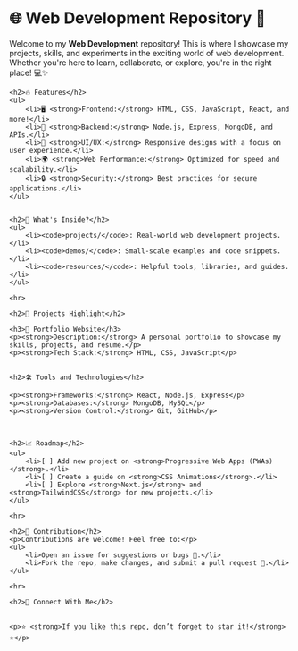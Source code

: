 <h1>🌐 Web Development Repository 🚀</h1>
    <p>Welcome to my <strong>Web Development</strong> repository! This is where I showcase my projects, skills, and experiments in the exciting world of web development. Whether you're here to learn, collaborate, or explore, you're in the right place! 💻✨</p>



    <h2>🔥 Features</h2>
    <ul>
        <li>🖥️ <strong>Frontend:</strong> HTML, CSS, JavaScript, React, and more!</li>
        <li>💾 <strong>Backend:</strong> Node.js, Express, MongoDB, and APIs.</li>
        <li>🎨 <strong>UI/UX:</strong> Responsive designs with a focus on user experience.</li>
        <li>🌍 <strong>Web Performance:</strong> Optimized for speed and scalability.</li>
        <li>🔒 <strong>Security:</strong> Best practices for secure applications.</li>
    </ul>

    
    <h2>📂 What's Inside?</h2>
    <ul>
        <li><code>projects/</code>: Real-world web development projects.</li>
        <li><code>demos/</code>: Small-scale examples and code snippets.</li>
        <li><code>resources/</code>: Helpful tools, libraries, and guides.</li>
    </ul>

    <hr>

    <h2>🚀 Projects Highlight</h2>

    <h3>🏡 Portfolio Website</h3>
    <p><strong>Description:</strong> A personal portfolio to showcase my skills, projects, and resume.</p>
    <p><strong>Tech Stack:</strong> HTML, CSS, JavaScript</p>


    <h2>🛠️ Tools and Technologies</h2>

    <p><strong>Frameworks:</strong> React, Node.js, Express</p>
    <p><strong>Databases:</strong> MongoDB, MySQL</p>
    <p><strong>Version Control:</strong> Git, GitHub</p>



    <h2>📈 Roadmap</h2>
    <ul>
        <li>[ ] Add new project on <strong>Progressive Web Apps (PWAs)</strong>.</li>
        <li>[ ] Create a guide on <strong>CSS Animations</strong>.</li>
        <li>[ ] Explore <strong>Next.js</strong> and <strong>TailwindCSS</strong> for new projects.</li>
    </ul>

    <hr>

    <h2>🤝 Contribution</h2>
    <p>Contributions are welcome! Feel free to:</p>
    <ul>
        <li>Open an issue for suggestions or bugs 🐛.</li>
        <li>Fork the repo, make changes, and submit a pull request 🔧.</li>
    </ul>

    <hr>

    <h2>🌟 Connect With Me</h2>


    <p>⭐️ <strong>If you like this repo, don’t forget to star it!</strong> ⭐️</p>